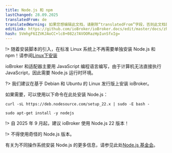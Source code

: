 ```yaml
---
title: Node.js 和 npm
lastChanged: 28.09.2025
translatedFrom: de
translatedWarning: 如果您想编辑此文档，请删除“translatedFrom”字段，否则此文档将再次自动翻译
editLink: https://github.com/ioBroker/ioBroker.docs/edit/master/docs/zh-cn/install/nodejs.md
hash: 5VmhgF6IZVKJAoCC+lc8+082z7AVOORazHpIunSfxIg=
---
```

!> 随着安装脚本的引入，在标准 Linux 系统上不再需要单独安装 Node.js 和 npm！请参阅[Linux下安装](https://www.iobroker.net/#de/documentation/install/linux.md)

ioBroker 和适配器主要用 JavaScript 编程语言编写，由于计算机无法直接执行 JavaScript，因此需要 Node.js 运行时环境。

?> 我们建议在基于 Debian 和 Ubuntu 的 Linux 发行版上安装 ioBroker。

如果需要，可以使用以下命令在此处安装 Node.js：

```curl -sL https://deb.nodesource.com/setup_22.x | sudo -E bash -```

```sudo apt-get install -y nodejs```

!> 自 2025 年 9 月起，建议 ioBroker 使用 Node.js 22 版本！

!> 不得使用奇怪的 Node.js 版本。

有关为不同操作系统安装 Node.js 的更多信息，请参见此处[Node.js 基金会](https://nodejs.org/en/download/package-manager/)。